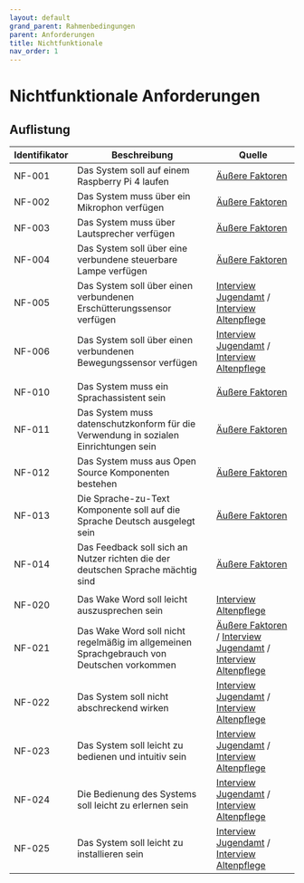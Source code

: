 ```yaml
---
layout: default
grand_parent: Rahmenbedingungen
parent: Anforderungen
title: Nichtfunktionale
nav_order: 1
---
```


# Nichtfunktionale Anforderungen  
## Auflistung

| Identifikator | Beschreibung                                                                                                                        | Quelle                                                                                                           |
| ------------- | ----------------------------------------------------------------------------------------------------------------------------------- | ---------------------------------------------------------------------------------------------------------------- |
| NF-001        | Das System soll auf einem Raspberry Pi 4 laufen                                                                               | [Äußere Faktoren](/pages/rahmenbedingung/aeusssereFaktoren)                                                                                                            |
| NF-002        | Das System muss über ein Mikrophon verfügen                                                                                         | [Äußere Faktoren](/pages/rahmenbedingung/aeusssereFaktoren)                                                                                                            |
| NF-003        | Das System muss über Lautsprecher verfügen                                                                                          | [Äußere Faktoren](/pages/rahmenbedingung/aeusssereFaktoren)                                                                                                            |
| NF-004        | Das System soll über eine verbundene steuerbare Lampe verfügen                                                                      | [Äußere Faktoren](/pages/rahmenbedingung/aeusssereFaktoren)                                                                                                            |
| NF-005        | Das System soll über einen verbundenen Erschütterungssensor verfügen                                                                  | [Interview Jugendamt](/pages/vorbereitung/interviews/jugendamt)  / [Interview Altenpflege](/pages/vorbereitung/interviews/jugendamt)                                                                                                           |
| NF-006        | Das System soll über einen verbundenen Bewegungssensor verfügen                                                                       | [Interview Jugendamt](/pages/vorbereitung/interviews/jugendamt)  / [Interview Altenpflege](/pages/vorbereitung/interviews/jugendamt)                                                                                                            |
|          |                                                                                                                                     |                                                                                                                  |
| NF-010        | Das System muss ein Sprachassistent sein                                                                                            | [Äußere Faktoren](/pages/rahmenbedingung/aeusssereFaktoren)                                                                                                             |
| NF-011        | Das System muss datenschutzkonform für die Verwendung in sozialen Einrichtungen sein                                                | [Äußere Faktoren](/pages/rahmenbedingung/aeusssereFaktoren)                                                                                                  |
| NF-012        | Das System muss aus Open Source Komponenten bestehen                                                                                | [Äußere Faktoren](/pages/rahmenbedingung/aeusssereFaktoren)                                                                                                            |
| NF-013        | Die Sprache-zu-Text Komponente soll auf die Sprache Deutsch ausgelegt sein                                                               | [Äußere Faktoren](/pages/rahmenbedingung/aeusssereFaktoren)                                                                                                  |
| NF-014        | Das Feedback soll sich an Nutzer richten die der deutschen Sprache mächtig sind                                                          | [Äußere Faktoren](/pages/rahmenbedingung/aeusssereFaktoren)                                                                                                 |
|          |                                                                                                                                     |                                                                                                                  |
| NF-020        | Das Wake Word soll leicht auszusprechen sein                                                                                        | [Interview Altenpflege](/pages/vorbereitung/interviews/jugendamt)                                                                                            |
| NF-021        | Das Wake Word soll nicht regelmäßig im allgemeinen Sprachgebrauch von Deutschen vorkommen                                             | [Äußere Faktoren](/pages/rahmenbedingung/aeusssereFaktoren) / [Interview Jugendamt](/pages/vorbereitung/interviews/jugendamt)  / [Interview Altenpflege](/pages/vorbereitung/interviews/jugendamt)                                                              |
| NF-022        | Das System soll nicht abschreckend wirken                                                                                           | [Interview Jugendamt](/pages/vorbereitung/interviews/jugendamt)  / [Interview Altenpflege](/pages/vorbereitung/interviews/jugendamt)                                                                       |
| NF-023        | Das System soll leicht zu bedienen und intuitiv sein                                                                                | [Interview Jugendamt](/pages/vorbereitung/interviews/jugendamt)  / [Interview Altenpflege](/pages/vorbereitung/interviews/jugendamt)                                                                       |
| NF-024        | Die Bedienung des Systems soll leicht zu erlernen sein                                                                              | [Interview Jugendamt](/pages/vorbereitung/interviews/jugendamt)  / [Interview Altenpflege](/pages/vorbereitung/interviews/jugendamt)                                                                       |
| NF-025        | Das System soll leicht zu installieren sein                                              | [Interview Jugendamt](/pages/vorbereitung/interviews/jugendamt)  / [Interview Altenpflege](/pages/vorbereitung/interviews/jugendamt)                                                                       |